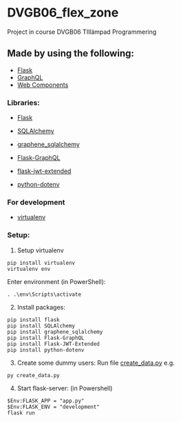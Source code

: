 # DVGB06_flex_zone
Project in course DVGB06 TIllämpad Programmering

## Made by using the following:
* [Flask](https://flask.palletsprojects.com/en/2.0.x/)
* [GraphQL](https://graphql.org/)
* [Web Components](https://developer.mozilla.org/en-US/docs/Web/Web_Components)

### Libraries:
* [Flask](https://flask.palletsprojects.com/en/2.0.x/)

* [SQLAlchemy](https://pypi.org/project/SQLAlchemy/)
* [graphene_sqlalchemy](https://docs.graphene-python.org/projects/sqlalchemy/en/latest/)

* [Flask-GraphQL](https://pypi.org/project/Flask-GraphQL/)

* [flask-jwt-extended](https://pypi.org/project/Flask-JWT-Extended/)


* [python-dotenv](https://pypi.org/project/python-dotenv/)

### For development
* [virtualenv](https://pypi.org/project/virtualenv/)


### Setup:

1. Setup virtualenv

```
pip install virtualenv
virtualenv env
```



Enter environment (in PowerShell):

`. .\env\Scripts\activate`

2. Install packages:

```
pip install flask
pip install SQLAlchemy
pip install graphene_sqlalchemy
pip install Flask-GraphQL
pip install Flask-JWT-Extended
pip install python-dotenv
```

3. Create some dummy users:
Run file [create_data.py](create_data.py)  e.g. 

```
py create_data.py
```

4. Start flask-server:
(in Powershell)
```
$Env:FLASK_APP = "app.py"
$Env:FLASK_ENV = "development"
flask run
```
